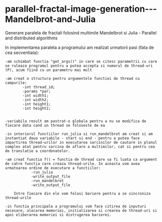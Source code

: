 # parallel-fractal-image-generation---Mandelbrot-and-Julia
Generare paralela de fractali folosind multimile Mandelbrot si Julia - Parallel and distributed algorithms



In implementarea paralela a programului am realizat urmatorii pasi (fata de cea secventiala):
	
	-am schimbat functia "get_args()" in care se citesc parametrii cu care se ruleaza programul pentru a putea accepta si numarul de thread-uri (P), acum fiind cu un parametru mai mult
	
	-am creat o structura pentru argumentele functiei de thread cu campurile:
			-int thread_id;
			-params *par;
			-int width1;
			-int width2;
			-int height1;
			-int height2;


	-variabila result am pastrat-o globala pentru a nu se modifica de fiecare data cand un thread se foloseste de ea

	-in interiorul functiilor run_julia si run_mandelbrot am creat si am instantiat doua variabile - start si end - pentru a putea face impartirea thread-urilor in executarea sarcinilor de cautare in planul complex atat pentru sarcina de aflare a multimilor, cat si pentru cea de translatie a coordonatelor.

	-am creat functia f() = functia de thread care va fi luata ca argument de catre functia care creaza thread-urile. In aceasta vom avea urmatoarea ordine de executare a functiilor:
				-run_julia
				-write_output_file
				-run_mandelbrot
				-write_output_file

		Intre fiecare din ele vom folosi bariere pentru a se sincroniza thread-urile

	-in functia principala a programului vom face citirea de inputuri necesare, alocarea memoriei, initializarea si crearea de thread-uri si apoi eliberarea memoriei si distrugerea barierei.
